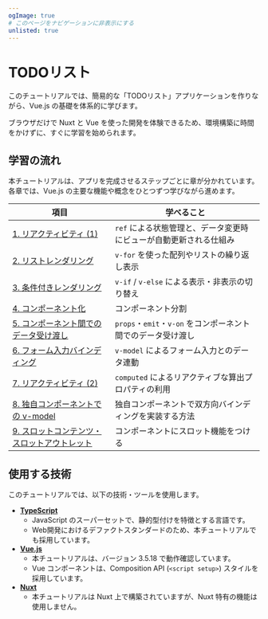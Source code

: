 ```yaml
---
ogImage: true
# このページをナビゲーションに非表示にする
unlisted: true
---
```


# TODOリスト

このチュートリアルでは、簡易的な「TODOリスト」アプリケーションを作りながら、Vue.js の基礎を体系的に学びます。

ブラウザだけで Nuxt と Vue を使った開発を体験できるため、環境構築に時間をかけずに、すぐに学習を始められます。

## 学習の流れ

本チュートリアルは、アプリを完成させるステップごとに章が分かれています。
各章では、Vue.js の主要な機能や概念をひとつずつ学びながら進めます。

| 項目                                                                              | 学べること                                                         |
| --------------------------------------------------------------------------------- | ------------------------------------------------------------------ |
| [1. リアクティビティ (1)](todo-list/reactivity-1)                     | `ref` による状態管理と、データ変更時にビューが自動更新される仕組み |
| [2. リストレンダリング](todo-list/list-rendering)                     | `v-for` を使った配列やリストの繰り返し表示                         |
| [3. 条件付きレンダリング](todo-list/conditional)                      | `v-if` / `v-else` による表示・非表示の切り替え                     |
| [4. コンポーネント化](todo-list/componentization-1)                   | コンポーネント分割                                                 |
| [5. コンポーネント間でのデータ受け渡し](todo-list/componentization-2) | `props`・`emit`・`v-on` をコンポーネント間でのデータ受け渡し       |
| [6. フォーム入力バインディング](todo-list/v-model)                    | `v-model` によるフォーム入力とのデータ連動        |
| [7. リアクティビティ (2)](todo-list/reactivity-2)                     | `computed` によるリアクティブな算出プロパティの利用                |
| [8. 独自コンポーネントでの v-model](todo-list/componentization-2)     | 独自コンポーネントで双方向バインディングを実装する方法             |
| [9. スロットコンテンツ・スロットアウトレット](todo-list/v-slot)       | コンポーネントにスロット機能をつける                               |

## 使用する技術

このチュートリアルでは、以下の技術・ツールを使用します。

- [**TypeScript**](https://www.typescriptlang.org/)
  - JavaScript のスーパーセットで、静的型付けを特徴とする言語です。
  - Web開発におけるデファクトスタンダードのため、本チュートリアルでも採用しています。
- [**Vue.js**](https://ja.vuejs.org/)
  - 本チュートリアルは、バージョン 3.5.18 で動作確認しています。
  - Vue コンポーネントは、Composition API (`<script setup>`) スタイルを採用しています。
- [**Nuxt**](https://nuxt.com/)
  - 本チュートリアルは Nuxt 上で構築されていますが、Nuxt 特有の機能は使用しません。
